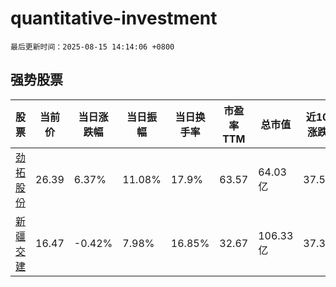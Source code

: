 # quantitative-investment

`最后更新时间：2025-08-15 14:14:06 +0800`

## 强势股票

|股票|当前价|当日涨跌幅|当日振幅|当日换手率|市盈率TTM|总市值|近10日涨跌幅|
|----|----|----|----|----|----|----|----|
|[劲拓股份](https://xueqiu.com/S/SZ300400)|26.39|6.37%|11.08%|17.9%|63.57|64.03亿|37.59%|
|[新疆交建](https://xueqiu.com/S/SZ002941)|16.47|-0.42%|7.98%|16.85%|32.67|106.33亿|37.36%|
